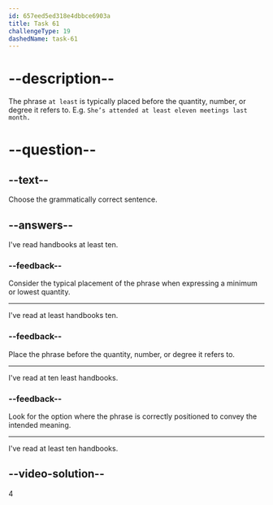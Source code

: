 ```yaml
---
id: 657eed5ed318e4dbbce6903a
title: Task 61
challengeType: 19
dashedName: task-61
---
```


# --description--

The phrase `at least` is typically placed before the quantity, number, or degree it refers to. E.g. `She’s attended at least eleven meetings last month.`

# --question--

## --text--

Choose the grammatically correct sentence.

## --answers--

I've read handbooks at least ten.

### --feedback--

Consider the typical placement of the phrase when expressing a minimum or lowest quantity.

---

I've read at least handbooks ten.

### --feedback--

Place the phrase before the quantity, number, or degree it refers to.

---

I've read at ten least handbooks.

### --feedback--

Look for the option where the phrase is correctly positioned to convey the intended meaning.

---

I've read at least ten handbooks.

## --video-solution--

4
